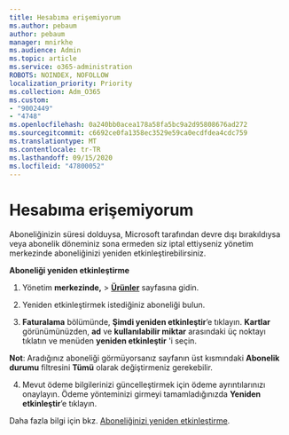 ```yaml
---
title: Hesabıma erişemiyorum
ms.author: pebaum
author: pebaum
manager: mnirkhe
ms.audience: Admin
ms.topic: article
ms.service: o365-administration
ROBOTS: NOINDEX, NOFOLLOW
localization_priority: Priority
ms.collection: Adm_O365
ms.custom:
- "9002449"
- "4748"
ms.openlocfilehash: 0a240bb0acea178a58fa5bc9a2d95808676ad272
ms.sourcegitcommit: c6692ce0fa1358ec3529e59ca0ecdfdea4cdc759
ms.translationtype: MT
ms.contentlocale: tr-TR
ms.lasthandoff: 09/15/2020
ms.locfileid: "47800052"
---
```

# <a name="unable-to-access-my-account"></a>Hesabıma erişemiyorum

Aboneliğinizin süresi dolduysa, Microsoft tarafından devre dışı bırakıldıysa veya abonelik döneminiz sona ermeden siz iptal ettiyseniz yönetim merkezinde aboneliğinizi yeniden etkinleştirebilirsiniz.

**Aboneliği yeniden etkinleştirme**

1. Yönetim **merkezinde,**  >  **[Ürünler](https://go.microsoft.com/fwlink/p/?linkid=842054)** sayfasına gidin.

2. Yeniden etkinleştirmek istediğiniz aboneliği bulun.

3. **Faturalama** bölümünde, **Şimdi yeniden etkinleştir**’e tıklayın. **Kartlar** görünümünüzden, **ad** ve **kullanılabilir miktar** arasındaki üç noktayı tıklatın ve menüden **yeniden etkinleştir** 'i seçin.

**Not**: Aradığınız aboneliği görmüyorsanız sayfanın üst kısmındaki **Abonelik durumu** filtresini **Tümü** olarak değiştirmeniz gerekebilir.

4. Mevut ödeme bilgilerinizi güncelleştirmek için ödeme ayrıntılarınızı onaylayın. Ödeme yönteminizi girmeyi tamamladığınızda **Yeniden etkinleştir**’e tıklayın.

Daha fazla bilgi için bkz. [Aboneliğinizi yeniden etkinleştirme](https://docs.microsoft.com/microsoft-365/commerce/subscriptions/reactivate-your-subscription).
